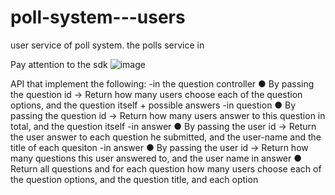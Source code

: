 # poll-system---users
user service of poll system.
the polls service in 

Pay attention to the sdk ![image](https://github.com/user-attachments/assets/e0d68568-b325-468b-9223-5cdd78a9b64c)

API
that implement the following:
-in the question controller ● By passing the question id → Return how many users choose each of 
the question options, and the question itself + possible answers
-in question ● By passing the question id → Return how many users answer to this 
question in total, and the question itself
-in answer ● By passing the user id → Return the user answer to each question he 
submitted, and the user-name and the title of each quesiton
-in answer ● By passing the user id → Return how many questions this user 
answered to, and the user name
in answer ● Return all questions and for each question how many users choose 
each of the question options, and the question title, and each option
